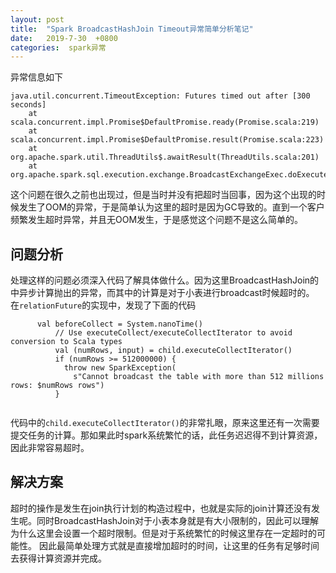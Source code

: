 ```yaml
---
layout: post
title:  "Spark BroadcastHashJoin Timeout异常简单分析笔记"
date:   2019-7-30  +0800
categories:  spark异常
---
```


异常信息如下

```
java.util.concurrent.TimeoutException: Futures timed out after [300 seconds]
	at scala.concurrent.impl.Promise$DefaultPromise.ready(Promise.scala:219)
	at scala.concurrent.impl.Promise$DefaultPromise.result(Promise.scala:223)
	at org.apache.spark.util.ThreadUtils$.awaitResult(ThreadUtils.scala:201)
	at org.apache.spark.sql.execution.exchange.BroadcastExchangeExec.doExecuteBroadcast(BroadcastExchangeExec.scala:136)
```
这个问题在很久之前也出现过，但是当时并没有把超时当回事，因为这个出现的时候发生了OOM的异常，于是简单认为这里的超时是因为GC导致的。直到一个客户频繁发生超时异常，并且无OOM发生，于是感觉这个问题不是这么简单的。

## 问题分析
处理这样的问题必须深入代码了解具体做什么。因为这里BroadcastHashJoin的中异步计算抛出的异常，而其中的计算是对于小表进行broadcast时候超时的。
在`relationFuture`的实现中，发现了下面的代码

```
      val beforeCollect = System.nanoTime()
          // Use executeCollect/executeCollectIterator to avoid conversion to Scala types
          val (numRows, input) = child.executeCollectIterator()
          if (numRows >= 512000000) {
            throw new SparkException(
              s"Cannot broadcast the table with more than 512 millions rows: $numRows rows")
          }
          

```

代码中的`child.executeCollectIterator()`的非常扎眼，原来这里还有一次需要提交任务的计算。那如果此时spark系统繁忙的话，此任务迟迟得不到计算资源，因此非常容易超时。

## 解决方案
超时的操作是发生在join执行计划的构造过程中，也就是实际的join计算还没有发生呢。同时BroadcastHashJoin对于小表本身就是有大小限制的，因此可以理解为什么这里会设置一个超时限制。但是对于系统繁忙的时候这里存在一定超时的可能性。
因此最简单处理方式就是直接增加超时的时间，让这里的任务有足够时间去获得计算资源并完成。




